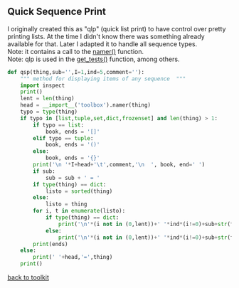 ## Quick Sequence Print

I originally created this as "qlp" (quick list print) to have control over pretty printing lists. At the time I didn't know there was something already available for that. Later I adapted it to handle all sequence types.
<br>Note: it contains a call to the [namer()](/namer.md) function.
<br>Note: qlp is used in the [get_tests()](/get_tests.md) function, among others.

```python
def qsp(thing,sub='',I=1,ind=5,comment=''):
    """ method for displaying items of any sequence  """
    import inspect
    print()
    lent = len(thing)
    head = __import__('toolbox').namer(thing)
    typo = type(thing)
    if typo in [list,tuple,set,dict,frozenset] and len(thing) > 1:
        if typo == list:
            book, ends = '[]'
        elif typo == tuple:
            book, ends = '()'
        else:
            book, ends = '{}'
        print('\n '*I+head+'\t',comment,'\n  ', book, end=' ')
        if sub:
            sub = sub + ' = '
        if type(thing) == dict:
            listo = sorted(thing)
        else:
            listo = thing
        for i, t in enumerate(listo):
            if type(thing) == dict:
                print('\n'*(i not in (0,lent))+' '*ind*(i!=0)+sub+str(t),':',thing[t], end=' ')
            else:
                print('\n'*(i not in (0,lent))+' '*ind*(i!=0)+sub+str(t), end=' ')
        print(ends)
    else:
        print(' '+head,'=',thing)
    print()
```



[back to toolkit](/toolkit)
